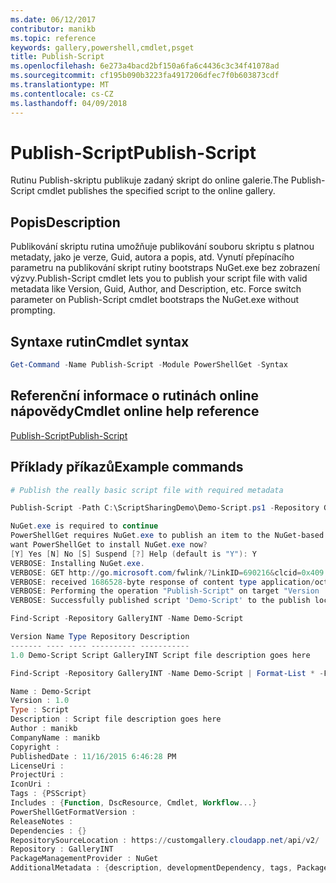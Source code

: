 ```yaml
---
ms.date: 06/12/2017
contributor: manikb
ms.topic: reference
keywords: gallery,powershell,cmdlet,psget
title: Publish-Script
ms.openlocfilehash: 6e273a4bacd2bf150a6fa6c4436c3c34f41078ad
ms.sourcegitcommit: cf195b090b3223fa4917206dfec7f0b603873cdf
ms.translationtype: MT
ms.contentlocale: cs-CZ
ms.lasthandoff: 04/09/2018
---
```

# <a name="publish-script"></a><span data-ttu-id="80335-103">Publish-Script</span><span class="sxs-lookup"><span data-stu-id="80335-103">Publish-Script</span></span>

<span data-ttu-id="80335-104">Rutinu Publish-skriptu publikuje zadaný skript do online galerie.</span><span class="sxs-lookup"><span data-stu-id="80335-104">The Publish-Script cmdlet publishes the specified script to the online gallery.</span></span>

## <a name="description"></a><span data-ttu-id="80335-105">Popis</span><span class="sxs-lookup"><span data-stu-id="80335-105">Description</span></span>

<span data-ttu-id="80335-106">Publikování skriptu rutina umožňuje publikování souboru skriptu s platnou metadaty, jako je verze, Guid, autora a popis, atd. Vynutí přepínacího parametru na publikování skript rutiny bootstraps NuGet.exe bez zobrazení výzvy.</span><span class="sxs-lookup"><span data-stu-id="80335-106">Publish-Script cmdlet lets you to publish your script file with valid metadata like Version, Guid, Author, and Description, etc. Force switch parameter on Publish-Script cmdlet bootstraps the NuGet.exe without prompting.</span></span>

## <a name="cmdlet-syntax"></a><span data-ttu-id="80335-107">Syntaxe rutin</span><span class="sxs-lookup"><span data-stu-id="80335-107">Cmdlet syntax</span></span>

```powershell
Get-Command -Name Publish-Script -Module PowerShellGet -Syntax
```

## <a name="cmdlet-online-help-reference"></a><span data-ttu-id="80335-108">Referenční informace o rutinách online nápovědy</span><span class="sxs-lookup"><span data-stu-id="80335-108">Cmdlet online help reference</span></span>

[<span data-ttu-id="80335-109">Publish-Script</span><span class="sxs-lookup"><span data-stu-id="80335-109">Publish-Script</span></span>](http://go.microsoft.com/fwlink/?LinkId=619788)

## <a name="example-commands"></a><span data-ttu-id="80335-110">Příklady příkazů</span><span class="sxs-lookup"><span data-stu-id="80335-110">Example commands</span></span>

```powershell
# Publish the really basic script file with required metadata

Publish-Script -Path C:\ScriptSharingDemo\Demo-Script.ps1 -Repository GalleryINT -NuGetApiKey cad91af7-a49c-4026-9570-a4c16564e785 -Verbose

NuGet.exe is required to continue
PowerShellGet requires NuGet.exe to publish an item to the NuGet-based repositories. NuGet.exe must be available under one of the paths specified in PATH environment variable value. Do you
want PowerShellGet to install NuGet.exe now?
[Y] Yes [N] No [S] Suspend [?] Help (default is "Y"): Y
VERBOSE: Installing NuGet.exe.
VERBOSE: GET http://go.microsoft.com/fwlink/?LinkID=690216&clcid=0x409 with 0-byte payload
VERBOSE: received 1686528-byte response of content type application/octet-stream
VERBOSE: Performing the operation "Publish-Script" on target "Version '1.0' of script 'Demo-Script'".
VERBOSE: Successfully published script 'Demo-Script' to the publish location 'https://customgallery.cloudapp.net/api/v2/package/'. Please allow few minutes for 'Demo-Script' to show up in the search results.

Find-Script -Repository GalleryINT -Name Demo-Script

Version Name Type Repository Description
------- ---- ---- ---------- -----------
1.0 Demo-Script Script GalleryINT Script file description goes here

Find-Script -Repository GalleryINT -Name Demo-Script | Format-List * -Force

Name : Demo-Script
Version : 1.0
Type : Script
Description : Script file description goes here
Author : manikb
CompanyName : manikb
Copyright :
PublishedDate : 11/16/2015 6:46:28 PM
LicenseUri :
ProjectUri :
IconUri :
Tags : {PSScript}
Includes : {Function, DscResource, Cmdlet, Workflow...}
PowerShellGetFormatVersion :
ReleaseNotes :
Dependencies : {}
RepositorySourceLocation : https://customgallery.cloudapp.net/api/v2/
Repository : GalleryINT
PackageManagementProvider : NuGet
AdditionalMetadata : {description, developmentDependency, tags, PackageManagementProvider...}

```